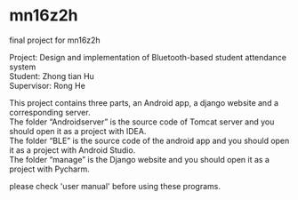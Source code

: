 # mn16z2h
final project for mn16z2h


Project: Design and implementation of Bluetooth-based student attendance system  
Student: Zhong tian Hu  
Supervisor: Rong He  


This project contains three parts, an Android app, a django website and a corresponding server.  
The folder “Androidserver” is the source code of Tomcat server and you should open it as a project with IDEA.  
The folder “BLE” is the source code of the android app and you should open it as a project with Android Studio.  
The folder “manage” is the Django website and you should open it as a project with Pycharm.  


please check 'user manual' before using these programs.
